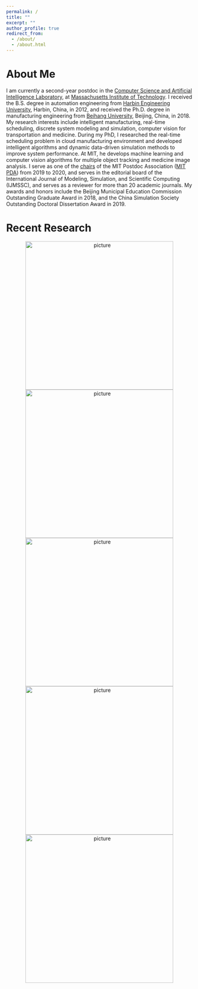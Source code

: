 ```yaml
---
permalink: /
title: ""
excerpt: ""
author_profile: true
redirect_from: 
  - /about/
  - /about.html
---
```


# About Me
I am currently a second-year postdoc in the [Computer Science and Artificial Intelligence Laboratory](https://www.csail.mit.edu/), at [Massachusetts Institute of Technology](https://www.mit.edu/). I received the B.S. degree in automation engineering from [Harbin Engineering University](https://english.hrbeu.edu.cn/), Harbin, China, in 2012, and received the Ph.D. degree in manufacturing engineering from [Beihang University](https://ev.buaa.edu.cn/), Beijing, China, in 2018. My research interests include intelligent manufacturing, real-time scheduling, discrete system modeling and simulation, computer vision for transportation and medicine. During my PhD, I researched the real-time scheduling problem in cloud manufacturing environment and developed intelligent algorithms and dynamic data-driven simulation methods to improve system performance. At MIT, he develops machine learning and computer vision algorithms for multiple object tracking and medicine image analysis. I serve as one of the [chairs](https://pda.mit.edu/about/officers/) of the MIT Postdoc Association ([MIT PDA](https://pda.mit.edu/)) from 2019 to 2020, and serves in the editorial board of the International Journal of Modeling, Simulation, and Scientific Computing (IJMSSC), and serves as a reviewer for more than 20 academic journals. My awards and honors include the Beijing Municipal Education Commission Outstanding Graduate Award in 2018, and the China Simulation Society Outstanding Doctoral Dissertation Award in 2019.

# Recent Research
<p align="center">
  <img src="https://longfei-zhou.github.io/files/TII_1.png" alt="picture" style="width: 400px;"/> 
  <img src="https://longfei-zhou.github.io/files/RCIM_1.png" alt="picture" style="width: 400px;"/> 
  <img src="https://longfei-zhou.github.io/files/IJAMT_1.png" alt="picture" style="width: 400px;"/> 
  <img src="https://longfei-zhou.github.io/files/IJCIM_1.png" alt="picture" style="width: 400px;"/> 
  <img src="https://longfei-zhou.github.io/files/EIS_1.png" alt="picture" style="width: 400px;"/> 
</p>
